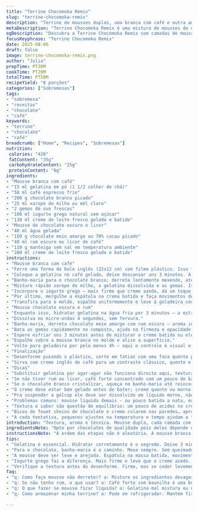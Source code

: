 ```yaml
---
title: "Terrine Chocomoka Remix"
slug: "terrine-chocomoka-remix"
description: "Terrine de mousses duplas, uma branca com café e outra amarga com licor de café. Gélatinas hidratadas e dissolvidas rapidamente pra não embolotar, chocolate derretido no ponto, técnica de incorporar cremes delicada pra textura leve. Substituições práticas: creme azedo por iogurte grego sem açúcar; licor de café por rum escuro. Camadas firmes mas macias, perfeito pra fatiar. Refrigeração longa e dependente do toque, não só relógio. Tradição francesa com pitadas brasileiras, fácil e flexível, sem glúten e sem nozes. Presença marcante do café em cada mordida, aroma gostoso que envolve a cozinha."
metaDescription: "Terrine Chocomoka Remix é uma mistura de mousses de café e chocolate, aromas marcantes e textura leve. Uma experiência gourmet em casa."
ogDescription: "Descubra a Terrine Chocomoka Remix com camadas de mousse de café e chocolate, um deleite que surpreende paladares."
focusKeyphrase: "Terrine Chocomoka Remix"
date: 2025-08-06
draft: false
image: terrine-chocomoka-remix.png
author: "Julia"
prepTime: PT30M
cookTime: PT20M
totalTime: PT50M
recipeYield: "8 porções"
categories: ["Sobremesas"]
tags:
- "sobremesa"
- "receitas"
- "chocolate"
- "café"
keywords:
- "terrine"
- "chocolate"
- "café"
breadcrumb: ["Home", "Recipes", "Sobremesas"]
nutrition: 
 calories: "420"
 fatContent: "35g"
 carbohydrateContent: "25g"
 proteinContent: "6g"
ingredients:
- "Mousse branca com café"
- "15 ml gelatina em pó (1 1/2 colher de chá)"
- "50 ml café espresso frio"
- "200 g chocolate branco picado"
- "25 ml xarope de milho ou mel claro"
- "2 gemas de ovo frescas"
- "100 ml iogurte grego natural sem açúcar"
- "130 ml creme de leite fresco gelado e batido"
- "Mousse de chocolate escuro e licor"
- "40 ml água gelada"
- "150 g chocolate meio amargo ou 70% cacau picado"
- "40 ml rum escuro ou licor de café"
- "110 g manteiga sem sal em temperatura ambiente"
- "280 ml creme de leite fresco gelado e batido"
instructions:
- "Mousse branca com café"
- "Forre uma forma de bolo inglês (22x12 cm) com filme plástico. Isso facilita tirar a terrine depois, não pule essa etapa, evita desastre."
- "Coloque a gelatina no café gelado, deixe descansar uns 3 minutos. A gelatina deve hidratar e ficar firme tipo gelinho. Aqueça no micro-ondas 5 segundos só pra dissolver, sem deixar ferver, nesse ponto está lisa e brilhante, sem grumo. Se ferver, perde a força."
- "Banho-maria para o chocolate branco; derreta lentamente mexendo, até ficar glossy, sem resquício branco. Tire do fogo."
- "Misture rápido xarope de milho, a gelatina dissolvida e as gemas. Isso vai garantir que cozinha suavemente no calor residual, nada de ovo coalhado. Bata com fouet para ficar homogêneo."
- "Incorpore o iogurte grego – mais firme que creme azedo, dá um toque de acidez sem pesar."
- "Por último, mergulhe a espátula na crema batida e faça movimentos delicados de baixo pra cima para evitar perder ar. Essa suavidade é o segredo para mousse leve."
- "Transfira para o molde, espalhe uniformemente e leve à geladeira cedo, pelo menos 1h30. Toque firme, mas não dura demais."
- "Mousse chocolate escuro e rum"
- "Enquanto isso, hidratar gelatina na água fria por 3 minutos – a estrutura do chocolate amargo quer gelatina com calma pra dar firmeza."
- "Dissolva no micro-ondas 4 segundos, sem fervura."
- "Banho-maria, derreta chocolate meio amargo com rum escuro – aroma intenso, quase perfumado. Mexer até mistura ficar brilhante. Fora do fogo, incorpore manteiga para dar textura aveludada. A manteiga deve estar amolecida, sem derreter demais pra não separar."
- "Bata as gemas rapidamente no composto, ajuda na firmeza e opacidade da mousse."
- "Espere esfriar uns 3 minutos antes de misturar o creme batido ou ele derrete tudo. Incorpore com cuidado batendo suavemente pra não perder volume."
- "Espalhe sobre a mousse branca no molde e alise a superfície."
- "Volte para geladeira por pelo menos 4h – aqui o controle é visual e tátil, a terrine deve estar firme nas bordas e levemente macia no centro ao toque do dedo."
- "Finalização"
- "Desenforme puxando o plástico, corte em fatias com uma faca quente pra não quebrar – passar a faca na água quente e secar antes de cada corte."
- "Sirva com creme inglês de café para um contraste clássico, quente e doce."
- "Dicas"
- "Substituir gelatina por agar-agar não funciona direito aqui, textura vira gelatina firme demais, perde cremosidade."
- "Se não tiver rum ou licor, café forte concentrado com um pouco de baunilha substitui, aroma não igual, mas agradáve"
- "Se o chocolate branco cristalizar, aqueça no banho-maria até reincorporar — evite microondas direto demais pra não queimá-lo."
- "O creme deve estar bem gelado antes de bater; creme quente ou morno não segura o ar e compromet triste o volume da mousse."
- "Pra suspender a gélcop ele deve ser dissolvido em líquido morno, não quente, ou perde propriedades."
- "Problemas comuns: mousse líquida demais - ou pouco batida a nata, ou gelatina mal incorporada. Firmeza vem do tempo em geladeira e material usado – formas muito largas podem prejudicar."
- "Textura e sabor são questão de equilíbrio: um pouco de acidez no creme branco da complexidade. Rum na creme escuro traz leve picância, roubo antigo de um amigo das Minas."
- "Bicos do fouet cheios de chocolate e creme colarem nas paredes… aproveite pra lamber, na cozinha não se joga fora nem migalha."
- "A cada tentativa, pequenos ajustes na temperatura e tempo ajudam a transmitir um equilíbrio — na prática aprender a ver e sentir a terrine é o que manda."
introduction: "Textura, aroma e técnica. Mousse dupla, cada camada com seu encontro de sabores fortes como café e chocolate, mas com leveza que surpreende. A gelatina precisa da atenção pra hidratar e dissolver no ponto certo, erro aqui estraga tudo. Experimentações revelaram que um toque de iogurte grego traz frescor e um resultado menos pesado que o creme azedo convencional. Já o rum proporciona uma profundidade aromática sem invadir o paladar. Combinado à textura dos chocolates derretidos no banho-maria, o choque quente-frio durante a montagem é fundamental. Aprendi ao longo das temporadas que a terrine agradece tempo e paciência pra firmar bem, uma arte que vai muito além do relógio."
ingredientsNote: "Opte por chocolates de qualidade pois deles depende o aroma e a textura. Para substituir o creme azedo, o iogurte grego natural é uma das melhores opções, adiciona acidez leve e frescor sem pesar. O xarope de milho pode ser trocado por mel claro, isso muda pouco a textura e traz nota adocicada natural. A gelatina em pó deve ser de boa procedência; hidratação e dissolução são etapas que não podem ser puladas ou ignoradas para evitar granulações e garantir estabilidade. A manteiga no chocolate amargo deve estar levemente em temperatura ambiente para que incorpore sem formar grumos. Creme de leite fresco deve estar bem gelado antes de bater; caso esteja perto do ponto de manteiga, perde o ar ao bater. No lugar do rum, uma mistura de café espresso concentrado com essência de baunilha pode ser uma saída prática em casa."
instructionsNote: "A ordem das etapas não é aleatória. A mousse branca precisa estar na geladeira enquanto a escura é preparada para evitar dissolução e mistura indesejada dos sabores e texturas. No banho-maria, o réchaud deve estar com chama moderada para evitar aquecimento abrupto que queima o chocolate. O movimento constante com fouet ajuda a homogeneizar as misturas. O momento certo de acrescentar o creme batido é quando a base de chocolate não estiver quente, senão derrete e perde o ar fundamental para a leveza da mousse. Na montagem, envolva o molde com filme para garantir que a terrine saia inteira. A textura para desenformar é reconhecida ao tato: firme, mas cede um pouco sob leve pressão. Faca aquecida e seca é essencial pra cortar fatias limpas. Não confie só no tempo de geladeira, sempre avalie visual e tátilmente."
tips:
- "Gelatina é essencial. Hidratar corretamente é o segredo. Deixe 3 minutos em líquido. Depois vá ao micro-ondas sem deixar ferver. Se ferver, tchau força. No molde, certifique-se que está bem disposta."
- "Para o chocolate, banho-maria é o caminho. Mexa sempre. Sem queimaduras. Manter temperatura constante ajuda. Se aparecer resíduo branco, seu chocolate tá queimando. O brilho é o que você quer. Chocolate gourmet vale a pena."
- "A mousse deve ser leve e arejada. Espátula na massa batida, movimentos suaves. Não bata demais. Incorpore suavemente. Se perder volume, a tragédia acontece. Cuidado com creme quente, ele deve estar bem gelado antes."
- "Iogurte grego faz a diferença. Mais firme e leve que o creme azedo. Substituição prática. Xarope de milho é adaptável, mel claro funciona bem. Mudança sutil no sabor mas não compromete a textura."
- "Verifique a textura antes do desenforme. Firme, mas se ceder levemente ao toque, é hora de cortar. Uma faca quente é ideal. Evita migalhas desnecessárias e cortes imperfeitos. Tenha sempre uma água quente à mão."
faq:
- "q: Como faço mousse não derreter? a: Misture os ingredientes devagar. Se mistura tudo rápido, perde ar. Gelatina bem hidratada. Creme deve estar gelado. Sem calor excessivo."
- "q: Se não tenho rum, o que usar? a: Café forte com baunilha é uma boa alternativa. Mudança no sabor. Mas traz aroma agradável. Use espresso com essência."
- "q: O que fazer se mousse ficar líquida? a: Gelatina mal mistura ou nata pouco batida. Certifique-se que gelatina está bem dissolvida. Tempo gelando é crucial, não acelere."
- "q: Como armazenar minha terrine? a: Pode em refrigerador. Mantém firmeza. Para mais tempo, freezer pode ajudar. Descongele antes de servir. Nunca deixe à temperatura ambiente."

---
```

